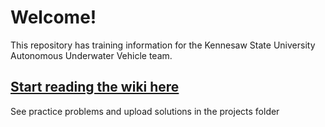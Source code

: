 # Welcome!

This repository has training information for the Kennesaw State University Autonomous Underwater Vehicle team.

## [Start reading the wiki here](https://github.com/ksu-auv-team/training/wiki)

See practice problems and upload solutions in the projects folder
